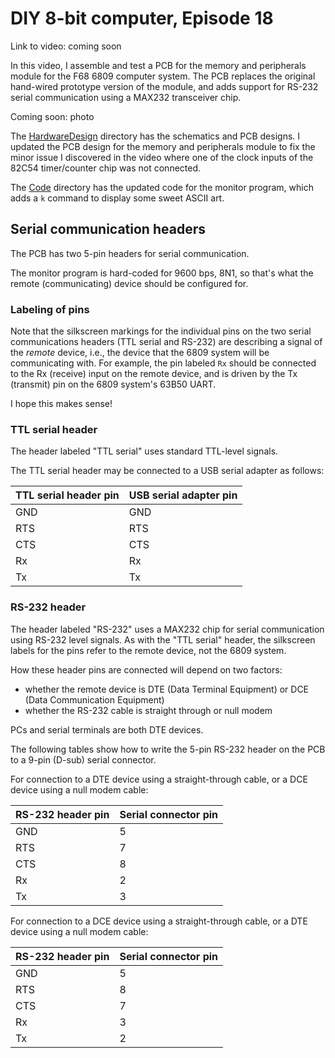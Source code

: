# DIY 8-bit computer, Episode 18

Link to video: coming soon

In this video, I assemble and test a PCB for the memory and peripherals module
for the F68 6809 computer system.  The PCB replaces the original hand-wired
prototype version of the module, and adds support for RS-232 serial
communication using a MAX232 transceiver chip.

Coming soon: photo

The [HardwareDesign](HardwareDesign) directory has the schematics and PCB
designs.  I updated the PCB design for the memory and peripherals module
to fix the minor issue I discovered in the video where one of the clock
inputs of the 82C54 timer/counter chip was not connected.

The [Code](Code) directory has the updated code for the monitor program,
which adds a `k` command to display some sweet ASCII art.

## Serial communication headers

The PCB has two 5-pin headers for serial communication.

The monitor program is hard-coded for 9600 bps, 8N1, so that's what the
remote (communicating) device should be configured for.

### Labeling of pins

Note that the silkscreen markings for the individual pins on the two
serial communications headers (TTL serial and RS-232) are
describing a signal of the *remote* device, i.e., the device that
the 6809 system will be communicating with.  For example, the pin labeled
`Rx` should be connected to the Rx (receive) input on the remote device, and
is driven by the Tx (transmit) pin on the 6809 system's 63B50 UART.

I hope this makes sense!

### TTL serial header

The header labeled "TTL serial" uses standard TTL-level signals.

The TTL serial header may be connected to a USB serial adapter as follows:

TTL serial header pin | USB serial adapter pin
--------------------- | ----------------------
GND                   | GND
RTS                   | RTS
CTS                   | CTS
Rx                    | Rx
Tx                    | Tx

### RS-232 header

The header labeled "RS-232" uses a MAX232 chip for serial communication using
RS-232 level signals.  As with the "TTL serial" header, the silkscreen labels
for the pins refer to the remote device, not the 6809 system.

How these header pins are connected will depend on two factors:

* whether the remote device is DTE (Data Terminal Equipment) or DCE (Data
  Communication Equipment)
* whether the RS-232 cable is straight through or null modem

PCs and serial terminals are both DTE devices.

The following tables show how to write the 5-pin RS-232 header on the PCB
to a 9-pin (D-sub) serial connector.

For connection to a DTE device using a straight-through cable, or a DCE device
using a null modem cable:

RS-232 header pin | Serial connector pin
----------------- | --------------------
GND               | 5
RTS               | 7
CTS               | 8
Rx                | 2
Tx                | 3


For connection to a DCE device using a straight-through cable, or a DTE
device using a null modem cable:

RS-232 header pin | Serial connector pin
----------------- | --------------------
GND               | 5
RTS               | 8
CTS               | 7
Rx                | 3
Tx                | 2
